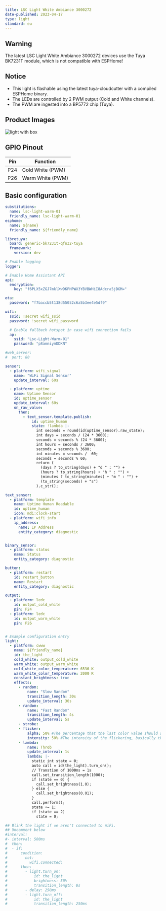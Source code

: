 ```yaml
---
title: LSC Light White Ambiance 3000272
date-published: 2023-04-17
type: light
standard: eu
---
```


## Warning

The latest LSC Light White Ambiance 3000272 devices use the Tuya BK7231T module, which is not compatible with ESPHome!

## Notice

- This light is flashable using the latest tuya-cloudcutter with a compiled ESPHome binary.
- The LEDs are controlled by 2 PWM output (Cold and White channels).
- The PWM are ingested into a BP5772 chip (Tuya).

## Product Images

![light with box]([https://www.action.com/nl-nl/p/lsc-smart-connect-slimme-ledlamp3/](https://www.action.com/_next/image/?url=https%3A%2F%2Faction.com%2Fhostedassets%2FCMSArticleImages%2F69%2F51%2F3000272_8712879146254-111_01.png&w=828&q=75))

## GPIO Pinout

| Pin    | Function                            |
| ------ | ----------------------------------- |
| P24    | Cold White (PWM)                    |
| P26    | Warm White (PWM)                    |

## Basic configuration

```yml
substitutions:
  name: lsc-light-warm-01
  friendly_name: lsc-light-warm-01
esphome:
  name: ${name}
  friendly_name: ${friendly_name}

libretuya:
  board: generic-bk7231t-qfn32-tuya
  framework:
    version: dev

# Enable logging
logger:

# Enable Home Assistant API
api:
  encryption:
    key: "f6PLX5xZGJ7mklXwDKPHPWX3YBVBWHiI8Adcra5jDGM="

ota:
  password: "f7baccb5t138d55052c6a5b3ee4e5df9"

wifi:
  ssid: !secret wifi_ssid
  password: !secret wifi_password

  # Enable fallback hotspot in case wifi connection fails
  ap:
    ssid: "Lsc-Light-Warm-01"
    password: "p8anniymDDKN"

#web_server:
#  port: 80

sensor:
  - platform: wifi_signal
    name: "WiFi Signal Sensor"
    update_interval: 60s

  - platform: uptime
    name: Uptime Sensor
    id: uptime_sensor
    update_interval: 60s
    on_raw_value:
      then:
        - text_sensor.template.publish:
            id: uptime_human
            state: !lambda |-
              int seconds = round(id(uptime_sensor).raw_state);
              int days = seconds / (24 * 3600);
              seconds = seconds % (24 * 3600);
              int hours = seconds / 3600;
              seconds = seconds % 3600;
              int minutes = seconds /  60;
              seconds = seconds % 60;
              return (
                (days ? to_string(days) + "d " : "") +
                (hours ? to_string(hours) + "h " : "") +
                (minutes ? to_string(minutes) + "m " : "") +
                (to_string(seconds) + "s")
              ).c_str();

text_sensor:
  - platform: template
    name: Uptime Human Readable
    id: uptime_human
    icon: mdi:clock-start
  - platform: wifi_info
    ip_address:
      name: IP Address
      entity_category: diagnostic


binary_sensor:
  - platform: status
    name: Status
    entity_category: diagnostic

button:
  - platform: restart
    id: restart_button
    name: Restart
    entity_category: diagnostic

output:
  - platform: ledc
    id: output_cold_white
    pin: P24
  - platform: ledc
    id: output_warm_white
    pin: P26


# Example configuration entry
light:
  - platform: cwww
    name: ${friendly_name}
    id: the_light
    cold_white: output_cold_white
    warm_white: output_warm_white
    cold_white_color_temperature: 6536 K
    warm_white_color_temperature: 2000 K
    constant_brightness: true
    effects:
      - random:
          name: "Slow Random"
          transition_length: 30s
          update_interval: 30s
      - random:
          name: "Fast Random"
          transition_length: 4s
          update_interval: 5s
      - strobe:
      - flicker:
          alpha: 50% #The percentage that the last color value should affect the light. More or less the “forget-factor” of an exponential moving average. Defaults to 95%.
          intensity: 50% #The intensity of the flickering, basically the maximum amplitude of the random offsets. Defaults to 1.5%.
      - lambda:
          name: Throb
          update_interval: 1s
          lambda: |-
            static int state = 0;
            auto call = id(the_light).turn_on();
            // Transtion of 1000ms = 1s
            call.set_transition_length(1000);
            if (state == 0) {
              call.set_brightness(1.0);
            } else {
              call.set_brightness(0.01);
            }
            call.perform();
            state += 1;
            if (state == 2)
              state = 0;

## Blink the light if we aren't connected to WiFi.
## Uncomment below
#interval:
#- interval: 500ms
#  then:
#  - if:
#      condition:
#        not:
#          wifi.connected:
#      then:
#        - light.turn_on:
#            id: the_light
#            brightness: 50%
#            transition_length: 0s
#        - delay: 250ms
#        - light.turn_off:
#            id: the_light
#            transition_length: 250ms
```

